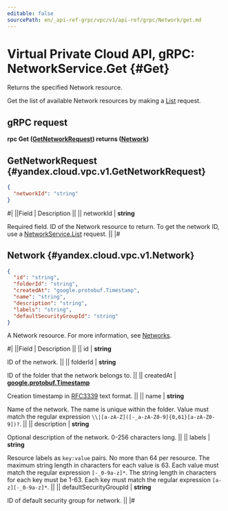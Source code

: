```yaml
---
editable: false
sourcePath: en/_api-ref-grpc/vpc/v1/api-ref/grpc/Network/get.md
---
```


# Virtual Private Cloud API, gRPC: NetworkService.Get {#Get}

Returns the specified Network resource.

Get the list of available Network resources by making a [List](/docs/vpc/api-ref/grpc/Network/list#List) request.

## gRPC request

**rpc Get ([GetNetworkRequest](#yandex.cloud.vpc.v1.GetNetworkRequest)) returns ([Network](#yandex.cloud.vpc.v1.Network))**

## GetNetworkRequest {#yandex.cloud.vpc.v1.GetNetworkRequest}

```json
{
  "networkId": "string"
}
```

#|
||Field | Description ||
|| networkId | **string**

Required field. ID of the Network resource to return.
To get the network ID, use a [NetworkService.List](/docs/vpc/api-ref/grpc/Network/list#List) request. ||
|#

## Network {#yandex.cloud.vpc.v1.Network}

```json
{
  "id": "string",
  "folderId": "string",
  "createdAt": "google.protobuf.Timestamp",
  "name": "string",
  "description": "string",
  "labels": "string",
  "defaultSecurityGroupId": "string"
}
```

A Network resource. For more information, see [Networks](/docs/vpc/concepts/network).

#|
||Field | Description ||
|| id | **string**

ID of the network. ||
|| folderId | **string**

ID of the folder that the network belongs to. ||
|| createdAt | **[google.protobuf.Timestamp](https://developers.google.com/protocol-buffers/docs/reference/google.protobuf#timestamp)**

Creation timestamp in [RFC3339](https://www.ietf.org/rfc/rfc3339.txt) text format. ||
|| name | **string**

Name of the network.
The name is unique within the folder.
Value must match the regular expression ``\\|[a-zA-Z]([-_a-zA-Z0-9]{0,61}[a-zA-Z0-9])?``. ||
|| description | **string**

Optional description of the network. 0-256 characters long. ||
|| labels | **string**

Resource labels as `key:value` pairs.
No more than 64 per resource.
The maximum string length in characters for each value is 63.
Each value must match the regular expression `[-_0-9a-z]*`.
The string length in characters for each key must be 1-63.
Each key must match the regular expression `[a-z][-_0-9a-z]*`. ||
|| defaultSecurityGroupId | **string**

ID of default security group for network. ||
|#